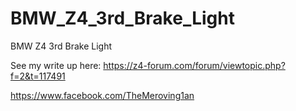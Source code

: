 # BMW_Z4_3rd_Brake_Light
BMW Z4 3rd Brake Light

See my write up here: https://z4-forum.com/forum/viewtopic.php?f=2&t=117491

https://www.facebook.com/TheMeroving1an
